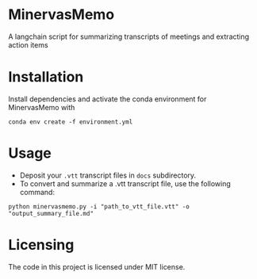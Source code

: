 # MinervasMemo
A langchain script for summarizing transcripts of meetings and extracting action items

# Installation
Install dependencies and activate the conda environment for MinervasMemo with  

`conda env create -f environment.yml`

# Usage
- Deposit your `.vtt` transcript files in `docs` subdirectory.
- To convert and summarize a .vtt transcript file, use the following command:

`python minervasmemo.py -i "path_to_vtt_file.vtt" -o "output_summary_file.md"`

# Licensing
The code in this project is licensed under MIT license.